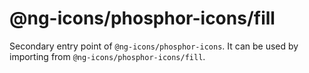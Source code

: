 # @ng-icons/phosphor-icons/fill

Secondary entry point of `@ng-icons/phosphor-icons`. It can be used by importing from `@ng-icons/phosphor-icons/fill`.

